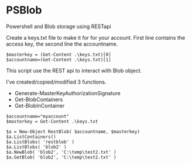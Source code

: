 # PSBlob
Powershell and Blob storage using RESTapi

Create a keys.txt file to make it for for your account.
First line contains the access key, the second line the accountname.
```
$masterkey = (Get-Content .\keys.txt)[0]
$accountname=(Get-Content .\keys.txt)[1]
```

This script use the REST api to interact with Blob object.

I've created/copied/modified 3 functions.
- Generate-MasterKeyAuthorizationSignature
- Get-BlobContainers
- Get-BlobInContainer


```
$accountname="myaccount"
$masterkey = Get-Content .\keys.txt

$a = New-Object RestBlob( $accountname, $masterkey)
$a.ListContainers()
$a.ListBlobs( 'restblob' )
$a.ListBlobs( 'blob2' )
$a.NewBlob( 'blob2', 'C:\temp\test2.txt' )
$a.GetBlob( 'blob2', 'C:\temp\test2.txt' )
```
